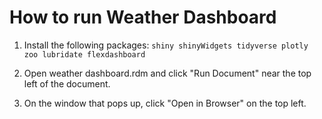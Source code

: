 # How to run Weather Dashboard
1. Install the following packages:
`shiny
shinyWidgets
tidyverse
plotly
zoo
lubridate
flexdashboard`

2. Open weather dashboard.rdm and click "Run Document" near the top left of the document.

3. On the window that pops up, click "Open in Browser" on the top left.